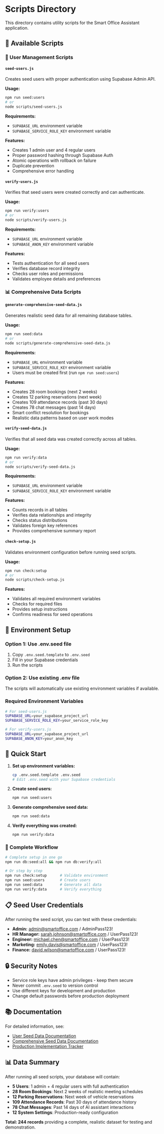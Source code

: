 # Scripts Directory

This directory contains utility scripts for the Smart Office Assistant application.

## 📁 Available Scripts

### 🔐 User Management Scripts

#### `seed-users.js`
Creates seed users with proper authentication using Supabase Admin API.

**Usage:**
```bash
npm run seed:users
# or
node scripts/seed-users.js
```

**Requirements:**
- `SUPABASE_URL` environment variable
- `SUPABASE_SERVICE_ROLE_KEY` environment variable

**Features:**
- Creates 1 admin user and 4 regular users
- Proper password hashing through Supabase Auth
- Atomic operations with rollback on failure
- Duplicate prevention
- Comprehensive error handling

#### `verify-users.js`
Verifies that seed users were created correctly and can authenticate.

**Usage:**
```bash
npm run verify:users
# or
node scripts/verify-users.js
```

**Requirements:**
- `SUPABASE_URL` environment variable
- `SUPABASE_ANON_KEY` environment variable

**Features:**
- Tests authentication for all seed users
- Verifies database record integrity
- Checks user roles and permissions
- Validates employee details and preferences

### 📊 Comprehensive Data Scripts

#### `generate-comprehensive-seed-data.js`
Generates realistic seed data for all remaining database tables.

**Usage:**
```bash
npm run seed:data
# or
node scripts/generate-comprehensive-seed-data.js
```

**Requirements:**
- `SUPABASE_URL` environment variable
- `SUPABASE_SERVICE_ROLE_KEY` environment variable
- Users must be created first (run `npm run seed:users`)

**Features:**
- Creates 28 room bookings (next 2 weeks)
- Creates 12 parking reservations (next week)
- Creates 109 attendance records (past 30 days)
- Creates 78 chat messages (past 14 days)
- Smart conflict resolution for bookings
- Realistic data patterns based on user work modes

#### `verify-seed-data.js`
Verifies that all seed data was created correctly across all tables.

**Usage:**
```bash
npm run verify:data
# or
node scripts/verify-seed-data.js
```

**Requirements:**
- `SUPABASE_URL` environment variable
- `SUPABASE_SERVICE_ROLE_KEY` environment variable

**Features:**
- Counts records in all tables
- Verifies data relationships and integrity
- Checks status distributions
- Validates foreign key references
- Provides comprehensive summary report

#### `check-setup.js`
Validates environment configuration before running seed scripts.

**Usage:**
```bash
npm run check:setup
# or
node scripts/check-setup.js
```

**Features:**
- Validates all required environment variables
- Checks for required files
- Provides setup instructions
- Confirms readiness for seed operations

## 🔧 Environment Setup

### Option 1: Use .env.seed file
1. Copy `.env.seed.template` to `.env.seed`
2. Fill in your Supabase credentials
3. Run the scripts

### Option 2: Use existing .env file
The scripts will automatically use existing environment variables if available.

### Required Environment Variables

```bash
# For seed-users.js
SUPABASE_URL=your_supabase_project_url
SUPABASE_SERVICE_ROLE_KEY=your_service_role_key

# For verify-users.js
SUPABASE_URL=your_supabase_project_url
SUPABASE_ANON_KEY=your_anon_key
```

## 🚀 Quick Start

1. **Set up environment variables:**
   ```bash
   cp .env.seed.template .env.seed
   # Edit .env.seed with your Supabase credentials
   ```

2. **Create seed users:**
   ```bash
   npm run seed:users
   ```

3. **Generate comprehensive seed data:**
   ```bash
   npm run seed:data
   ```

4. **Verify everything was created:**
   ```bash
   npm run verify:data
   ```

### 🚀 Complete Workflow
```bash
# Complete setup in one go
npm run db:seed:all && npm run db:verify:all

# Or step by step
npm run check:setup      # Validate environment
npm run seed:users       # Create users
npm run seed:data        # Generate all data
npm run verify:data      # Verify everything
```

## 📋 Seed User Credentials

After running the seed script, you can test with these credentials:

- **Admin:** admin@smartoffice.com / AdminPass123!
- **HR Manager:** sarah.johnson@smartoffice.com / UserPass123!
- **Engineer:** michael.chen@smartoffice.com / UserPass123!
- **Marketing:** emily.davis@smartoffice.com / UserPass123!
- **Finance:** david.wilson@smartoffice.com / UserPass123!

## 🔒 Security Notes

- Service role keys have admin privileges - keep them secure
- Never commit `.env.seed` to version control
- Use different keys for development and production
- Change default passwords before production deployment

## 📚 Documentation

For detailed information, see:
- [User Seed Data Documentation](../docs/USER_SEED_DATA.md)
- [Comprehensive Seed Data Documentation](../docs/COMPREHENSIVE_SEED_DATA.md)
- [Production Implementation Tracker](../PRODUCTION_IMPLEMENTATION_TRACKER.md)

## 📊 Data Summary

After running all seed scripts, your database will contain:
- **5 Users**: 1 admin + 4 regular users with full authentication
- **28 Room Bookings**: Next 2 weeks of realistic meeting schedules
- **12 Parking Reservations**: Next week of vehicle reservations
- **109 Attendance Records**: Past 30 days of attendance history
- **78 Chat Messages**: Past 14 days of AI assistant interactions
- **12 System Settings**: Production-ready configuration

**Total: 244 records** providing a complete, realistic dataset for testing and demonstration.
